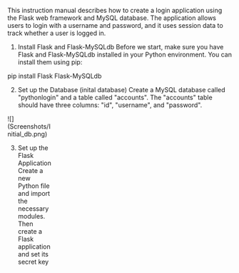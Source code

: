 This instruction manual describes how to create a login application using the Flask web framework and MySQL database. The application allows users to login with a username and password, and it uses session data to track whether a user is logged in.

1. Install Flask and Flask-MySQLdb
Before we start, make sure you have Flask and Flask-MySQLdb installed in your Python environment. You can install them using pip:

pip install Flask Flask-MySQLdb


2. Set up the Database (inital database)
Create a MySQL database called "pythonlogin" and a table called "accounts". The "accounts" table should have three columns: "id", "username", and "password".

<div style="width:100px ; height:60px">
![](Screenshots/Initial_db.png)
<div>


3. Set up the Flask Application
Create a new Python file and import the necessary modules. Then create a Flask application and set its secret key

